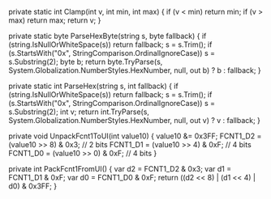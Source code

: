 private static int Clamp(int v, int min, int max)
{
    if (v < min) return min;
    if (v > max) return max;
    return v;
}

private static byte ParseHexByte(string s, byte fallback)
{
    if (string.IsNullOrWhiteSpace(s)) return fallback;
    s = s.Trim();
    if (s.StartsWith("0x", StringComparison.OrdinalIgnoreCase)) s = s.Substring(2);
    byte b;
    return byte.TryParse(s, System.Globalization.NumberStyles.HexNumber, null, out b) ? b : fallback;
}

private static int ParseHex(string s, int fallback)
{
    if (string.IsNullOrWhiteSpace(s)) return fallback;
    s = s.Trim();
    if (s.StartsWith("0x", StringComparison.OrdinalIgnoreCase)) s = s.Substring(2);
    int v;
    return int.TryParse(s, System.Globalization.NumberStyles.HexNumber, null, out v) ? v : fallback;
}

private void UnpackFcnt1ToUI(int value10)
{
    value10 &= 0x3FF;
    FCNT1_D2 = (value10 >> 8) & 0x3;  // 2 bits
    FCNT1_D1 = (value10 >> 4) & 0xF;  // 4 bits
    FCNT1_D0 = (value10 >> 0) & 0xF;  // 4 bits
}

private int PackFcnt1FromUI()
{
    var d2 = FCNT1_D2 & 0x3;
    var d1 = FCNT1_D1 & 0xF;
    var d0 = FCNT1_D0 & 0xF;
    return ((d2 << 8) | (d1 << 4) | d0) & 0x3FF;
}